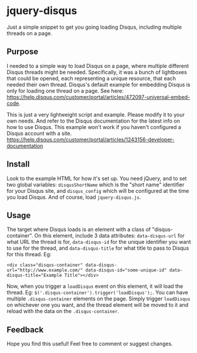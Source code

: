 # jquery-disqus
Just a simple snippet to get you going loading Disqus, including multiple threads on a page.

## Purpose

I needed to a simple way to load Disqus on a page, where multiple different Disqus threads might be needed. Specifically, it was a bunch of lightboxes that could be opened, each representing a unique resource, that each needed their own thread. Disqus's default example for embedding Disqus is only for loading one thread on a page. See here: https://help.disqus.com/customer/portal/articles/472097-universal-embed-code.

This is just a very lightweight script and example. Please modify it to your own needs. And refer to the Disqus documentation for the latest info on how to use Disqus. This example won't work if you haven't configured a Disqus account with a site. https://help.disqus.com/customer/portal/articles/1243156-developer-documentation

## Install

Look to the example HTML for how it's set up. You need jQuery, and to set two global variables: `disqusShortName` which is the "short name" identifier for your Disqus site, and `disqus_config` which will be configured at the time you load Disqus. And of course, load `jquery-disqus.js`.

## Usage

The target where Disqus loads is an element with a class of "disqus-container". On this element, include 3 data attributes: `data-disqus-url` for what URL the thread is for, `data-disqus-id` for the unique identifier you want to use for the thread, and `data-disqus-title` for what title to pass to Disqus for this thread. Eg:

    <div class="disqus-container" data-disqus-url="http://www.example.com/" data-disqus-id="some-unique-id" data-disqus-title="Example Title"></div>
    
Now, when you trigger a `loadDisqus` event on this element, it will load the thread. Eg: `$('.disqus-container').trigger('loadDisqus');`. You can have multiple `.disqus-container` elements on the page. Simply trigger `loadDisqus` on whichever one you want, and the thread element will be moved to it and reload with the data on the `.disqus-container`.

## Feedback

Hope you find this useful! Feel free to comment or suggest changes.
